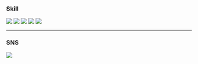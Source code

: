 ### Skill
<img src="https://img.shields.io/badge/Python-3776AB?style=flat&logo=appveyor&logoColor=FFFFFF"/>
<img src="https://img.shields.io/badge/Pandas-150458?style=flat&logo=appveyor&logoColor=FFFFFF"/>
<img src="https://img.shields.io/badge/NumPy-013243?style=flat&logo=appveyor&logoColor=FFFFFF"/>
<img src="https://img.shields.io/badge/OpenCV-5C3EE8?style=flat&logo=appveyor&logoColor=FFFFFF"/>
<img src="https://img.shields.io/badge/Tensorflow-FF6F00?style=flat&logo=appveyor&logoColor=FFFFFF"/>

---
### SNS
<a href="https://ram-zip.tistory.com" target="_blank"><img src="https://img.shields.io/badge/Tistory-000000?style=flat-square&logo=Tistory&logoColor=FFFFFF"/>
<!--
**huB-ram/huB-ram** is a ✨ _special_ ✨ repository because its `README.md` (this file) appears on your GitHub profile.

Here are some ideas to get you started:

- 🔭 I’m currently working on ...
- 🌱 I’m currently learning ...
- 👯 I’m looking to collaborate on ...
- 🤔 I’m looking for help with ...
- 💬 Ask me about ...
- 📫 How to reach me: ...
- 😄 Pronouns: ...
- ⚡ Fun fact: ...
-->

